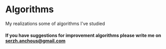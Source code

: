 # Algorithms
My realizations some of algorithms I've studied

#### If you have suggestions for improvement algorithms please write me on serzh.anchous@gmail.com
